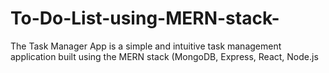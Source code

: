 # To-Do-List-using-MERN-stack-
The Task Manager App is a simple and intuitive task management application built using the MERN stack (MongoDB, Express, React, Node.js
